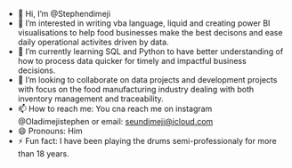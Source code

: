 - 👋 Hi, I’m @Stephendimeji
- 👀 I’m interested in writing vba language, liquid and creating power BI visualisations to help food businesses make the best decisons and ease daily operational activites driven by data.
- 🌱 I’m currently learning SQL and Python to have better understanding of how to process data quicker for timely and impactful business decisions.
- 💞️ I’m looking to collaborate on data projects and development projects with focus on the food manufacturing industry dealing with both inventory management and traceability.
- 📫 How to reach me: You cna reach me on instagram @Oladimejistephen or email: seundimeji@icloud.com
- 😄 Pronouns: Him
- ⚡ Fun fact: I have been playing the drums semi-professionaly for more than 18 years.

<!---
Stephendimeji/Stephendimeji is a ✨ special ✨ repository because its `README.md` (this file) appears on your GitHub profile.
You can click the Preview link to take a look at your changes.
--->
